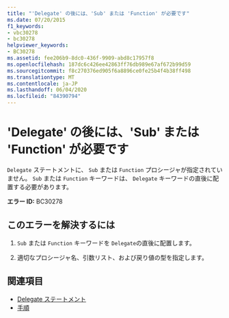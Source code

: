```yaml
---
title: "'Delegate' の後には、'Sub' または 'Function' が必要です"
ms.date: 07/20/2015
f1_keywords:
- vbc30278
- bc30278
helpviewer_keywords:
- BC30278
ms.assetid: fee206b9-8dc0-436f-9909-abd8c17957f8
ms.openlocfilehash: 187dc6c426ee42863ff76db989e67af672b99d59
ms.sourcegitcommit: f8c270376ed905f6a8896ce0fe25b4f4b38ff498
ms.translationtype: MT
ms.contentlocale: ja-JP
ms.lasthandoff: 06/04/2020
ms.locfileid: "84390794"
---
```

# <a name="sub-or-function-expected-after-delegate"></a>'Delegate' の後には、'Sub' または 'Function' が必要です
`Delegate` ステートメントに、 `Sub` または `Function` プロシージャが指定されていません。 `Sub` または `Function` キーワードは、 `Delegate` キーワードの直後に配置する必要があります。  
  
 **エラー ID:** BC30278  
  
## <a name="to-correct-this-error"></a>このエラーを解決するには  
  
1. `Sub` または `Function` キーワードを `Delegate`の直後に配置します。  
  
2. 適切なプロシージャ名、引数リスト、および戻り値の型を指定します。  
  
## <a name="see-also"></a>関連項目

- [Delegate ステートメント](../language-reference/statements/delegate-statement.md)
- [手順](../programming-guide/language-features/procedures/index.md)
